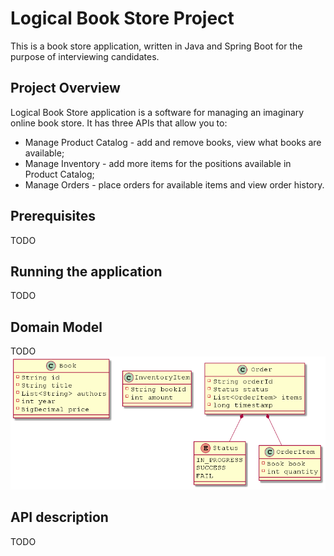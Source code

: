 # Logical Book Store Project

This is a book store application, written in Java and Spring Boot for the purpose of interviewing candidates.

## Project Overview

Logical Book Store application is a software for managing an imaginary online book store.
It has three APIs that allow you to:
* Manage Product Catalog - add and remove books, view what books are available;
* Manage Inventory - add more items for the positions available in Product Catalog;
* Manage Orders - place orders for available items and view order history.

## Prerequisites
TODO

## Running the application
TODO

## Domain Model
TODO
![img.png](domain_objects.png)

## API description
TODO

